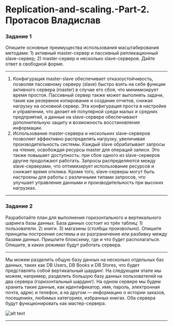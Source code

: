 # Replication-and-scaling.-Part-2. Протасов Владислав

### Задание 1
Опишите основные преимущества использования масштабирования методами: 1) активный master-сервер и пассивный репликационный slave-сервер; 2) master-сервер и несколько slave-серверов. 
Дайте ответ в свободной форме.

---

1) Конфигурация master-slave обеспечивает отказоустойчивость, позволяя пассивному серверу (slave) быстро взять на себя функции активного сервера (master) в случае его сбоя, что минимизирует время простоя. Пассивный сервер также может выполнять задачи, такие как резервное копирование и создание отчетов, снижая нагрузку на основной сервер. Эта конфигурация проста в настройке и управлении, что делает её популярной среди малых и средних предприятий, а данные на slave-сервере обеспечивают дополнительную защиту и возможность восстановления информации.
2) Использование master-сервера и нескольких slave-серверов позволяет эффективно распределять нагрузку, увеличивая производительность системы. Каждый slave обрабатывает запросы на чтение, освобождая ресурсы master для операций записи. Это также повышает доступность: при сбое одного из slave-серверов другие продолжают работать. Запросы распределяются между slave-серверами, что оптимизирует использование ресурсов и снижает время отклика. Кроме того, slave-серверы могут быть настроены для работы с различными типами запросов, что улучшает управление данными и производительность при высоких нагрузках.

---

### Задание 2
Разработайте план для выполнения горизонтального и вертикального шаринга базы данных. База данных состоит из трёх таблиц: 1) пользователи. 2) книги. 3) магазины (столбцы произвольно).
Опишите принципы построения системы и их разграничение или разбивку между базами данных.
Пришлите блоксхему, где и что будет располагаться. Опишите, в каких режимах будут работать сервера.

---

Мы можем разделить общую базу данных на несколько отдельных баз данных, таких как DB Users, DB Books и DB Stores, что будет представлять собой вертикальный шардинг. На следующем этапе мы можем, например, разделить большую базу данных пользователей на два сервера (горизонтальный шардинг). На одном сервере мы будем хранить такие данные, как идентификатор, имя, пароль, электронная почта, адрес и телефон, а на другом — информацию о истории заказов, посещениях, любимых категориях, избранных книгах. Оба сервера будут функционировать как мастер-сервера.

![alt text](https://github.com/VladisProtas/Replication-and-scaling.-Part-2./blob/main/Снимок1.PNG)

---
